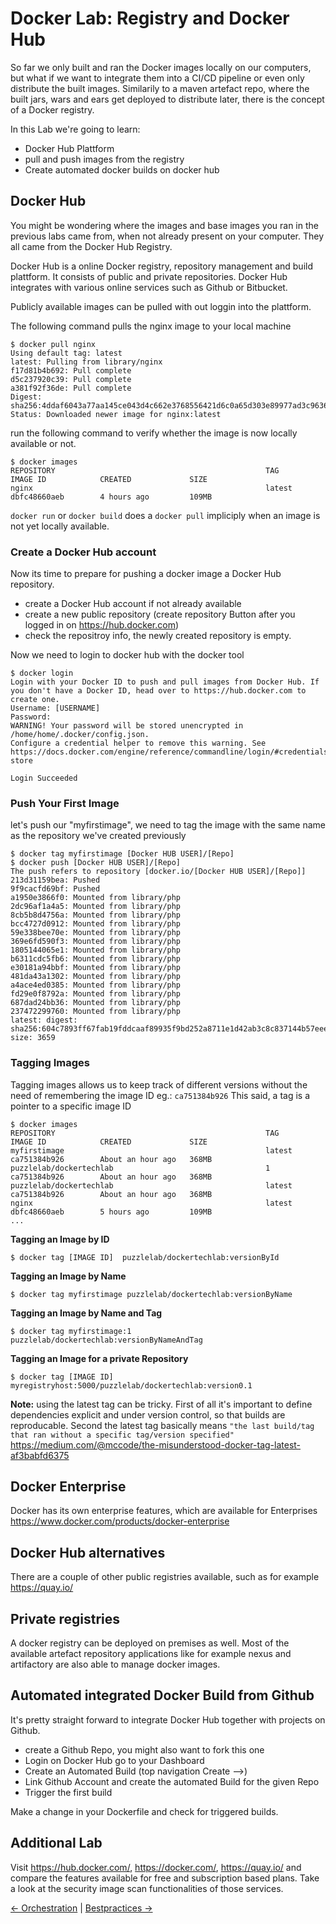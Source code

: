 # Docker Lab: Registry and Docker Hub

So far we only built and ran the Docker images locally on our computers, but what if we want to integrate them into a CI/CD pipeline or even only distribute the built images.
Similarily to a maven artefact repo, where the built jars, wars and ears get deployed to distribute later, there is the concept of a Docker registry.

In this Lab we're going to learn:
* Docker Hub Plattform
* pull and push images from the registry
* Create automated docker builds on docker hub

## Docker Hub

You might be wondering where the images and base images you ran in the previous labs came from, when not already present on your computer. They all came from the Docker Hub Registry.

Docker Hub is a online Docker registry, repository management and build plattform. It consists of public and private repositories. Docker Hub integrates with various online services such as Github or Bitbucket.

Publicly available images can be pulled with out loggin into the plattform.

The following command pulls the nginx image to your local machine
```
$ docker pull nginx
Using default tag: latest
latest: Pulling from library/nginx
f17d81b4b692: Pull complete 
d5c237920c39: Pull complete 
a381f92f36de: Pull complete 
Digest: sha256:4ddaf6043a77aa145ce043d4c662e3768556421d6c0a65d303e89977ad3c9636
Status: Downloaded newer image for nginx:latest
```

run the following command to verify whether the image is now locally available or not.

```
$ docker images
REPOSITORY                                               TAG                 IMAGE ID            CREATED             SIZE
nginx                                                    latest              dbfc48660aeb        4 hours ago         109MB
```

`docker run` or `docker build` does a `docker pull` impliciply when an image is not yet locally available.

### Create a Docker Hub account

Now its time to prepare for pushing a docker image a Docker Hub repository. 

* create a Docker Hub account if not already available
* create a new public repository (create repository Button after you logged in on https://hub.docker.com)
* check the repositroy info, the newly created repository is empty.

Now we need to login to docker hub with the docker tool
```
$ docker login
Login with your Docker ID to push and pull images from Docker Hub. If you don't have a Docker ID, head over to https://hub.docker.com to create one.
Username: [USERNAME]
Password: 
WARNING! Your password will be stored unencrypted in /home/home/.docker/config.json.
Configure a credential helper to remove this warning. See
https://docs.docker.com/engine/reference/commandline/login/#credentials-store

Login Succeeded
```

### Push Your First Image

let's push our "myfirstimage", we need to tag the image with the same name as the repository we've created previously
```
$ docker tag myfirstimage [Docker HUB USER]/[Repo]
$ docker push [Docker HUB USER]/[Repo]
The push refers to repository [docker.io/[Docker HUB USER]/[Repo]]
213d31159bea: Pushed 
9f9cacfd69bf: Pushed 
a1950e3866f0: Mounted from library/php 
2dc96af1a4a5: Mounted from library/php 
8cb5b8d4756a: Mounted from library/php 
bcc4727d0912: Mounted from library/php 
59e338bee70e: Mounted from library/php 
369e6fd590f3: Mounted from library/php 
1805144065e1: Mounted from library/php 
b6311cdc5fb6: Mounted from library/php 
e30181a94bbf: Mounted from library/php 
481da43a1302: Mounted from library/php 
a4ace4ed0385: Mounted from library/php 
fd29e0f8792a: Mounted from library/php 
687dad24bb36: Mounted from library/php 
237472299760: Mounted from library/php 
latest: digest: sha256:604c7893ff67fab19fddcaaf89935f9bd252a8711e1d42ab3c8c837144b57eee size: 3659
```

### Tagging Images

Tagging images allows us to keep track of different versions without the need of remembering the image ID eg.: `ca751384b926`
This said, a tag is a pointer to a specific image ID

```
$ docker images
REPOSITORY                                               TAG                 IMAGE ID            CREATED             SIZE
myfirstimage                                             latest              ca751384b926        About an hour ago   368MB
puzzlelab/dockertechlab                                  1                   ca751384b926        About an hour ago   368MB
puzzlelab/dockertechlab                                  latest              ca751384b926        About an hour ago   368MB
nginx                                                    latest              dbfc48660aeb        5 hours ago         109MB
...
```

**Tagging an Image by ID**

```
$ docker tag [IMAGE ID]  puzzlelab/dockertechlab:versionById
```

**Tagging an Image by Name**

```
$ docker tag myfirstimage puzzlelab/dockertechlab:versionByName
```

**Tagging an Image by Name and Tag**

```
$ docker tag myfirstimage:1 puzzlelab/dockertechlab:versionByNameAndTag
```

**Tagging an Image for a private Repository**

```
$ docker tag [IMAGE ID] myregistryhost:5000/puzzlelab/dockertechlab:version0.1
```

**Note:** using the latest tag can be tricky. First of all it's important to define dependencies explicit and under version control, so that builds are reproducable. Second the latest tag basically means `"the last build/tag that ran without a specific tag/version specified"` https://medium.com/@mccode/the-misunderstood-docker-tag-latest-af3babfd6375

## Docker Enterprise 

Docker has its own enterprise features, which are available for Enterprises https://www.docker.com/products/docker-enterprise

## Docker Hub alternatives 

There are a couple of other public registries available, such as for example https://quay.io/

## Private registries

A docker registry can be deployed on premises as well. Most of the available artefact repository applications like for example nexus and artifactory are also able to manage docker images. 

## Automated integrated Docker Build from Github

It's pretty straight forward to integrate Docker Hub together with projects on Github.

* create a Github Repo, you might also want to fork this one
* Login on Docker Hub go to your Dashboard
* Create an Automated Build (top navigation Create -->)
* Link Github Account and create the automated Build for the given Repo
* Trigger the first build

Make a change in your Dockerfile and check for triggered builds.


## Additional Lab

Visit https://hub.docker.com/, https://docker.com/, https://quay.io/ and compare the features available for free and subscription based plans.
Take a look at the security image scan functionalities of those services.

[← Orchestration](13_compose.md) |
[Bestpractices →](15_bestpractices.md)
